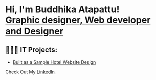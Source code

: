 <h1>Hi, I'm Buddhika Atapattu! <br/><a href="https://github.com/Buddhika-Atapattu">Graphic designer, Web developer and Designer</a></h1>

<h2>👨🏽‍💻 IT Projects:</h2>

  - [Built as a Sample Hotel Website Design](https://www.canva.com/design/DAFTp0j75aM/K1_VyLcgtdtj7wdZaF7V7A/view?website#4:stay)

Check Out My <a href="https://www.linkedin.com/in/buddhika-atapattu-ba3705b5/">LinkedIn </a>
